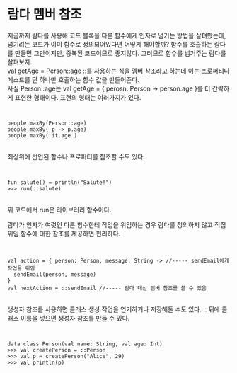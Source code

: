 # 람다 멤버 참조
지금까지 람다를 사용해 코드 블록을 다른 함수에게 인자로 넘기는 방법을 살펴봤는데, 넘기려는 코드가 이미 함수로 정의되어있다면 어떻게 해야할까? 함수를 호출하는 람다를 만들면 그만이지만, 중복된 코드이므로 좋지않다. 그러므로 함수를 넘겨주는 람다를 살펴보자.   
val getAge = Person::age
::를 사용하는 식을 멤버 참조라고 하는데 이는 프로퍼티나 메소드를 단 하나만 호출하는 함수 값을 만들어준다.   
사실 Person::age는 val getAge = { perosn: Person -> person.age }를 더 간략하게 표현한 형태이다. 표현의 형태는 여러가지가 있다.
<code>
<pre>
people.maxBy(Person::age)
people.maxBy( p -> p.age)
people.maxBy( it.age )
</code>
</pre>

최상위에 선언된 함수나 프로퍼티를 참조할 수도 있다.
<code>
<pre>
fun salute() = println("Salute!")
>>> run(::salute)
</code>
</pre>

위 코드에서 run은 라이브러리 함수이다.

람다가 인자가 여럿인 다른 함수한테 작업을 위임하는 경우 람다를 정의하지 않고 직접 위임 함수에 대한 참조를 제공하면 편리하다.
<code>
<pre>
val action = { person: Person, message: String -> //----- sendEmail에게 작업을 위임
  sendEmail(person, message)
}
val nextAction = ::sendEmail //----- 람다 대신 멤버 참조를 쓸 수 있음
</code>
</pre>

생성자 참조를 사용하면 클래스 생성 작업을 연기하거나 저장해둘 수도 있다.
:: 뒤에 클래스 이름을 넣으면 생성자 참조를 만들 수 있다.
<code>
<pre>
data class Person(val name: String, val age: Int)
>>> val createPerson = ::Person
>>> val p = createPerson("Alice", 29)
>>> val println(p)
</code>
</pre>

